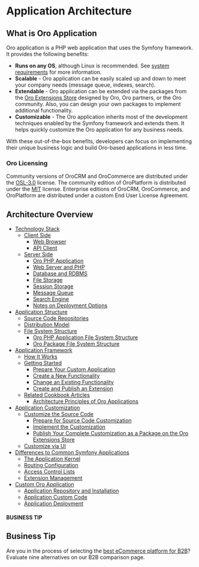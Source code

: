 <!-- meta: description = Fundamentals of the OroCommerce, OroCRM, and OroPlatform applications architecture for the backend developers -->

<a id="architecture-guide"></a>

# Application Architecture

## What is Oro Application

Oro application is a PHP web application that uses the Symfony framework. It provides the following benefits:

* **Runs on any OS**, although Linux is recommended. See [system requirements](../setup/system-requirements/index.md#system-requirements) for more information.
* **Scalable** - Oro application can be easily scaled up and down to meet your company needs (message queue, indexes, search).
* **Extendable** - Oro application can be extended via the packages from the <a href="https://extensions.oroinc.com/oroplatform/" target="_blank">Oro Extensions Store</a> designed by Oro, Oro partners, or the Oro community. Also, you can design your own packages to implement additional functionality.
* **Customizable** - The Oro application inherits most of the development techniques enabled by the Symfony framework and extends them. It helps quickly customize the Oro application for any business needs.

With these out-of-the-box benefits, developers can focus on implementing their unique business logic and build Oro-based applications in less time.

### Oro Licensing

Community versions of OroCRM and OroCommerce are distributed under the <a href="http://opensource.org/licenses/OSL-3.0" target="_blank">OSL-3.0</a> license. The community edition of OroPlatform is distributed under the <a href="https://opensource.org/licenses/MIT" target="_blank">MIT</a> license. Enterprise editions of OroCRM, OroCommerce, and OroPlatform are distributed under a custom End User License Agreement.

<a id="architecture-overview"></a>

## Architecture Overview

* [Technology Stack](tech-stack/index.md)
  * [Client Side](tech-stack/index.md#client-side)
    * [Web Browser](tech-stack/index.md#web-browser)
    * [API Client](tech-stack/index.md#api-client)
  * [Server Side](tech-stack/index.md#server-side)
    * [Oro PHP Application](tech-stack/index.md#oro-php-application)
    * [Web Server and PHP](tech-stack/index.md#web-server-and-php)
    * [Database and RDBMS](tech-stack/index.md#database-and-rdbms)
    * [File Storage](tech-stack/index.md#file-storage)
    * [Session Storage](tech-stack/index.md#session-storage)
    * [Message Queue](tech-stack/index.md#message-queue)
    * [Search Engine](tech-stack/index.md#search-engine)
    * [Notes on Deployment Options](tech-stack/index.md#notes-on-deployment-options)
* [Application Structure](structure/index.md)
  * [Source Code Repositories](structure/index.md#source-code-repositories)
  * [Distribution Model](structure/index.md#distribution-model)
  * [File System Structure](structure/index.md#file-system-structure)
    * [Oro PHP Application File System Structure](structure/index.md#oro-php-application-file-system-structure)
    * [Oro Package File System Structure](structure/index.md#oro-package-file-system-structure)
* [Application Framework](framework/index.md)
  * [How It Works](framework/index.md#how-it-works)
  * [Getting Started](framework/index.md#getting-started)
    * [Prepare Your Custom Application](framework/index.md#prepare-your-custom-application)
    * [Create a New Functionality](framework/index.md#create-a-new-functionality)
    * [Change an Existing Functionality](framework/index.md#change-an-existing-functionality)
    * [Create and Publish an Extension](framework/index.md#create-and-publish-an-extension)
  * [Related Cookbook Articles](framework/index.md#related-cookbook-articles)
    * [Architecture Principles of Oro Applications](framework/architecture-principles.md)
* [Application Customization](customization/index.md)
  * [Customize the Source Code](customization/index.md#customize-the-source-code)
    * [Prepare for Source Code Customization](customization/index.md#prepare-for-source-code-customization)
    * [Implement the Customization](customization/index.md#implement-the-customization)
    * [Publish Your Complete Customization as a Package on the Oro Extensions Store](customization/index.md#publish-your-complete-customization-as-a-package-on-the-oro-extensions-store)
  * [Customize via UI](customization/index.md#customize-via-ui)
* [Differences to Common Symfony Applications](differences.md)
  * [The Application Kernel](differences.md#the-application-kernel)
  * [Routing Configuration](differences.md#routing-configuration)
  * [Access Control Lists](differences.md#access-control-lists)
  * [Extension Management](differences.md#extension-management)
* [Custom Oro Application](custom-application.md)
  * [Application Repository and Installation](custom-application.md#application-repository-and-installation)
  * [Application Custom Code](custom-application.md#application-custom-code)
  * [Application Deployment](custom-application.md#application-deployment)

#### BUSINESS TIP
## Business Tip

Are you in the process of selecting the <a href="https://oroinc.com/b2b-ecommerce/b2b-ecommerce-comparison" target="_blank">best eCommerce platform for B2B</a>? Evaluate nine alternatives on our B2B comparison page.

<!-- Frontend -->
